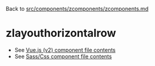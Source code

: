 Back to [src/components/zcomponents/zcomponents.md](../zcomponents.md)

# zlayouthorizontalrow

 - See [Vue.js (v2) component file contents](./zlayouthorizontalrow.vue)
 - See [Sass/Css component file contents](./zlayouthorizontalrow.scss)
